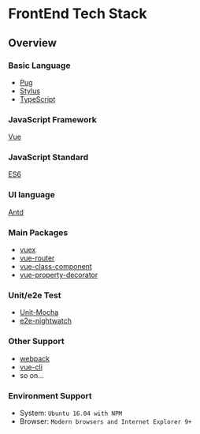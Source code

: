 # FrontEnd Tech Stack

## Overview

### Basic Language
- [Pug](https://pugjs.org/api/getting-started.html)
- [Stylus](http://stylus-lang.com/)
- [TypeScript](https://www.typescriptlang.org/)

### JavaScript Framework

[Vue](https://vuejs.org/)

### JavaScript Standard

[ES6](http://es6.ruanyifeng.com/#docs/intro)

### UI language

[Antd](https://github.com/ant-design-vue/antv)

### Main Packages

- [vuex](https://vuex.vuejs.org/en/)
- [vue-router](https://router.vuejs.org/en/)
- [vue-class-component](https://github.com/vuejs/vue-class-component)
- [vue-property-decorator](https://github.com/kaorun343/vue-property-decorator)

### Unit/e2e Test

- [Unit-Mocha](https://mochajs.org/)
- [e2e-nightwatch](https://github.com/vuejs/vue-cli/tree/dev/packages/%40vue/cli-plugin-e2e-nightwatch)


### Other Support
- [webpack](https://webpack.js.org/)
- [vue-cli](https://github.com/vuejs/vue-cli)
- so on...


### Environment Support

- System: `Ubuntu 16.04 with NPM `
- Browser: `Modern browsers and Internet Explorer 9+`
